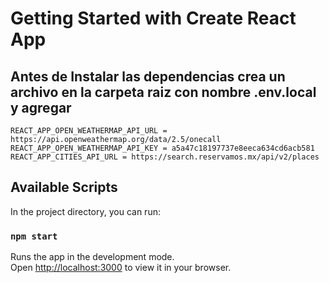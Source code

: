 
# Getting Started with Create React App

## Antes de Instalar las dependencias crea un archivo en la carpeta raiz con nombre .env.local y agregar
    
    REACT_APP_OPEN_WEATHERMAP_API_URL = https://api.openweathermap.org/data/2.5/onecall
    REACT_APP_OPEN_WEATHERMAP_API_KEY = a5a47c18197737e8eeca634cd6acb581
    REACT_APP_CITIES_API_URL = https://search.reservamos.mx/api/v2/places

## Available Scripts

In the project directory, you can run:

### `npm start`

Runs the app in the development mode.\
Open [http://localhost:3000](http://localhost:3000) to view it in your browser.

